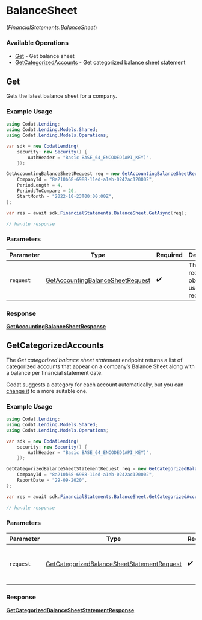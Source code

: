 # BalanceSheet
(*FinancialStatements.BalanceSheet*)

### Available Operations

* [Get](#get) - Get balance sheet
* [GetCategorizedAccounts](#getcategorizedaccounts) - Get categorized balance sheet statement

## Get

Gets the latest balance sheet for a company.

### Example Usage

```csharp
using Codat.Lending;
using Codat.Lending.Models.Shared;
using Codat.Lending.Models.Operations;

var sdk = new CodatLending(
    security: new Security() {
        AuthHeader = "Basic BASE_64_ENCODED(API_KEY)",
    });

GetAccountingBalanceSheetRequest req = new GetAccountingBalanceSheetRequest() {
    CompanyId = "8a210b68-6988-11ed-a1eb-0242ac120002",
    PeriodLength = 4,
    PeriodsToCompare = 20,
    StartMonth = "2022-10-23T00:00:00Z",
};

var res = await sdk.FinancialStatements.BalanceSheet.GetAsync(req);

// handle response
```

### Parameters

| Parameter                                                                                       | Type                                                                                            | Required                                                                                        | Description                                                                                     |
| ----------------------------------------------------------------------------------------------- | ----------------------------------------------------------------------------------------------- | ----------------------------------------------------------------------------------------------- | ----------------------------------------------------------------------------------------------- |
| `request`                                                                                       | [GetAccountingBalanceSheetRequest](../../Models/Operations/GetAccountingBalanceSheetRequest.md) | :heavy_check_mark:                                                                              | The request object to use for the request.                                                      |


### Response

**[GetAccountingBalanceSheetResponse](../../Models/Operations/GetAccountingBalanceSheetResponse.md)**


## GetCategorizedAccounts

The *Get categorized balance sheet statement* endpoint returns a list of categorized accounts that appear on a company’s Balance Sheet along with a balance per financial statement date.

Codat suggests a category for each account automatically, but you can [change it](https://docs.codat.io/lending/enhanced-financials/overview#categorize-accounts) to a more suitable one.

### Example Usage

```csharp
using Codat.Lending;
using Codat.Lending.Models.Shared;
using Codat.Lending.Models.Operations;

var sdk = new CodatLending(
    security: new Security() {
        AuthHeader = "Basic BASE_64_ENCODED(API_KEY)",
    });

GetCategorizedBalanceSheetStatementRequest req = new GetCategorizedBalanceSheetStatementRequest() {
    CompanyId = "8a210b68-6988-11ed-a1eb-0242ac120002",
    ReportDate = "29-09-2020",
};

var res = await sdk.FinancialStatements.BalanceSheet.GetCategorizedAccountsAsync(req);

// handle response
```

### Parameters

| Parameter                                                                                                           | Type                                                                                                                | Required                                                                                                            | Description                                                                                                         |
| ------------------------------------------------------------------------------------------------------------------- | ------------------------------------------------------------------------------------------------------------------- | ------------------------------------------------------------------------------------------------------------------- | ------------------------------------------------------------------------------------------------------------------- |
| `request`                                                                                                           | [GetCategorizedBalanceSheetStatementRequest](../../Models/Operations/GetCategorizedBalanceSheetStatementRequest.md) | :heavy_check_mark:                                                                                                  | The request object to use for the request.                                                                          |


### Response

**[GetCategorizedBalanceSheetStatementResponse](../../Models/Operations/GetCategorizedBalanceSheetStatementResponse.md)**

